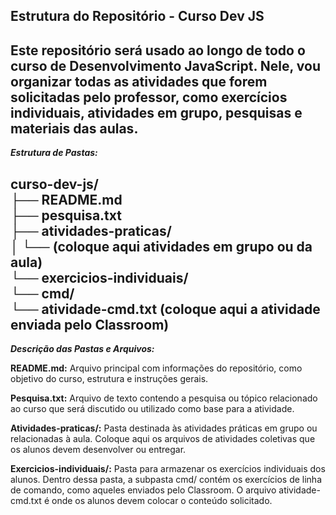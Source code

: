 **Estrutura do Repositório - Curso Dev JS**  
---
Este repositório será usado ao longo de todo o curso de Desenvolvimento JavaScript. Nele, vou organizar todas as atividades que forem solicitadas pelo professor, como exercícios individuais, atividades em grupo, pesquisas e materiais das aulas.
---

***Estrutura de Pastas:***

curso-dev-js/  
├── README.md  
├── pesquisa.txt  
├── atividades-praticas/  
│   └── (coloque aqui atividades em grupo ou da aula)  
└── exercicios-individuais/  
    └── cmd/  
        └── atividade-cmd.txt  (coloque aqui a atividade enviada pelo Classroom)  
---
***Descrição das Pastas e Arquivos:***

**README.md:** Arquivo principal com informações do repositório, como objetivo do curso, estrutura e instruções gerais.

**Pesquisa.txt:** Arquivo de texto contendo a pesquisa ou tópico relacionado ao curso que será discutido ou utilizado como base para a atividade.

**Atividades-praticas/:** Pasta destinada às atividades práticas em grupo ou relacionadas à aula. Coloque aqui os arquivos de atividades coletivas que os alunos devem desenvolver ou entregar.

**Exercicios-individuais/:** Pasta para armazenar os exercícios individuais dos alunos. Dentro dessa pasta, a subpasta cmd/ contém os exercícios de linha de comando, como aqueles enviados pelo Classroom. O arquivo atividade-cmd.txt é onde os alunos devem colocar o conteúdo solicitado.